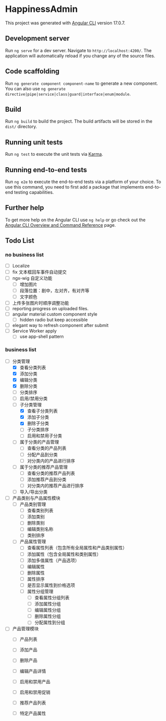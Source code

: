 # HappinessAdmin

This project was generated with [Angular CLI](https://github.com/angular/angular-cli) version 17.0.7.

## Development server

Run `ng serve` for a dev server. Navigate to `http://localhost:4200/`. The application will automatically reload if you
change any of the source files.

## Code scaffolding

Run `ng generate component component-name` to generate a new component. You can also
use `ng generate directive|pipe|service|class|guard|interface|enum|module`.

## Build

Run `ng build` to build the project. The build artifacts will be stored in the `dist/` directory.

## Running unit tests

Run `ng test` to execute the unit tests via [Karma](https://karma-runner.github.io).

## Running end-to-end tests

Run `ng e2e` to execute the end-to-end tests via a platform of your choice. To use this command, you need to first add a
package that implements end-to-end testing capabilities.

## Further help

To get more help on the Angular CLI use `ng help` or go check out
the [Angular CLI Overview and Command Reference](https://angular.io/cli) page.

## Todo List

### no business list

- [ ] Localize
- [ ] fix 文本框回车事件自动提交
- [ ] ngx-wig 自定义功能
    - [ ] 增加图片
    - [ ] 段落位置：剧中，左对齐，有对齐等
    - [ ] 文字颜色
- [ ] 上传多张图片时顺序调整功能
- [ ] reporting progress on uploaded files.
- [ ] angular material custom component style
    - [ ] hidden radio but keep accessible
- [ ] elegant way to refresh component after submit
- [ ] Service Worker apply
    - [ ] use app-shell pattern

### business list

- [ ] 分类管理
    - [x] 查看分类列表
    - [x] 添加分类
    - [x] 编辑分类
    - [x] 删除分类
    - [ ] 分类排序
    - [ ] 启用/禁用分类
    - [ ] 子分类管理
        - [x] 查看子分类列表
        - [x] 添加子分类
        - [x] 删除子分类
        - [ ] 子分类排序
        - [ ] 启用和禁用子分类
    - [ ] 属于分类的产品管理
        - [ ] 查看分类的产品列表
        - [ ] 分配产品到分类
        - [ ] 对分类内的产品进行排序
    - [ ] 属于分类的推荐产品管理
        - [ ] 查看分类的推荐产品列表
        - [ ] 添加推荐产品到分类
        - [ ] 对分类内的推荐产品进行排序
    - [ ] 导入/导出分类

- [ ] 产品类别与产品属性模块
    - [ ] 产品类别管理
        - [ ] 查看类别列表
        - [ ] 添加类别
        - [ ] 删除类别
        - [ ] 编辑类别名称
        - [ ] 类别排序
    - [ ] 产品属性管理
        - [ ] 查看属性列表（包含所有全局属性和产品类别属性）
        - [ ] 添加属性（包含全局属性和类别属性）
        - [ ] 添加多值属性（产品选项）
        - [ ] 编辑属性
        - [ ] 删除属性
        - [ ] 属性排序
        - [ ] 是否显示属性到价格选项
        - [ ] 属性分组管理
            - [ ] 查看属性分组列表
            - [ ] 添加属性分组
            - [ ] 编辑属性分组
            - [ ] 删除属性分组
            - [ ] 分配属性到分组

-[ ] 产品管理模块
    - [ ] 产品列表
    - [ ] 添加产品
    - [ ] 删除产品
    - [ ] 编辑产品详情
    - [ ] 启用和禁用产品
    - [ ] 启用和禁用促销
    - [ ] 推荐产品列表
    - [ ] 特定产品属性

